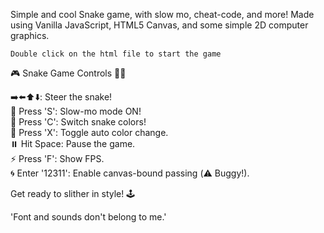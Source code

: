 Simple and cool Snake game, with slow mo, cheat-code, and more! Made using Vanilla JavaScript, HTML5 Canvas, and some simple 2D computer graphics.

`Double click on the html file to start the game`  <br>

🎮 Snake Game Controls 🐍✨

➡️⬅️⬆️⬇️: Steer the snake! <br>
🐢 Press 'S': Slow-mo mode ON! <br>
🎨 Press 'C': Switch snake colors! <br>
🌈 Press 'X': Toggle auto color change. <br>
⏸️ Hit Space: Pause the game. <br>
⚡ Press 'F': Show FPS. <br>
🌀 Enter '12311': Enable canvas-bound passing (⚠️ Buggy!). <br>

Get ready to slither in style! 🕹️  <br>

'Font and sounds don't belong to me.'
